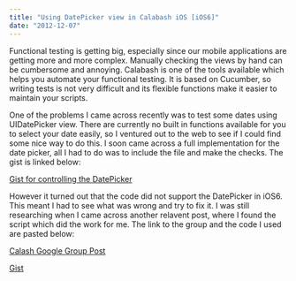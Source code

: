 ```yaml
---
title: "Using DatePicker view in Calabash iOS [iOS6]"
date: "2012-12-07"
---
```


Functional testing is getting big, especially since our mobile applications are getting more and more complex. Manually checking the views by hand can be cumbersome and annoying. Calabash is one of the tools available which helps you automate your functional testing. It is based on Cucumber, so writing tests is not very difficult and its flexible functions make it easier to maintain your scripts.

One of the problems I came across recently was to test some dates using UIDatePicker view. There are currently no built in functions available for you to select your date easily, so I ventured out to the web to see if I could find some nice way to do this. I soon came across a full implementation for the date picker, all I had to do was to include the file and make the checks. The gist is linked below:

[Gist for controlling the DatePicker](https://gist.github.com/jmoody/4103369)

However it turned out that the code did not support the DatePicker in iOS6. This meant I had to see what was wrong and try to fix it. I was still researching when I came across another relavent post, where I found the script which did the work for me. The link to the group and the code I used are pasted below:

[Calash Google Group Post](https://groups.google.com/forum/?fromgroups=#!searchin/calabash-ios/scroll_to_row$20date$20picker/calabash-ios/BVZepgX02hk/ADpDOVm7h0oJ)

[Gist](https://gist.github.com/mashhoodr/7729627.js)
